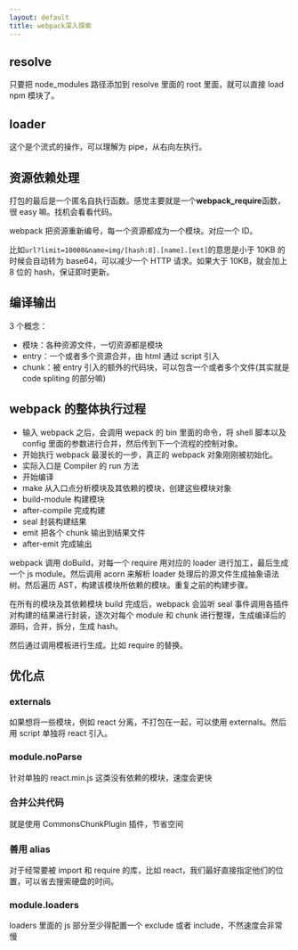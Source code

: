 ```yaml
---
layout: default
title: webpack深入探索
---
```


## resolve

只要把 node_modules 路径添加到 resolve 里面的 root 里面，就可以直接 load npm 模块了。

## loader

这个是个流式的操作，可以理解为 pipe，从右向左执行。

## 资源依赖处理

打包的最后是一个匿名自执行函数。感觉主要就是一个**webpack_require**函数，很 easy 嘛。找机会看看代码。

webpack 把资源重新编号，每一个资源都成为一个模块。对应一个 ID。

比如`url?limit=10000&name=img/[hash:8].[name].[ext]`的意思是小于 10KB 的时候会自动转为 base64，可以减少一个 HTTP 请求。如果大于 10KB，就会加上 8 位的 hash，保证即时更新。

## 编译输出

3 个概念：

- 模块：各种资源文件，一切资源都是模块
- entry：一个或者多个资源合并，由 html 通过 script 引入
- chunk：被 entry 引入的额外的代码块，可以包含一个或者多个文件(其实就是 code spliting 的部分嘛)

## webpack 的整体执行过程

- 输入 webpack 之后，会调用 wepack 的 bin 里面的命令，将 shell 脚本以及 config 里面的参数进行合并，然后传到下一个流程的控制对象。
- 开始执行 webpack 最漫长的一步，真正的 webpack 对象刚刚被初始化。
- 实际入口是 Compiler 的 run 方法
- 开始编译
- make 从入口点分析模块及其依赖的模块，创建这些模块对象
- build-module 构建模块
- after-compile 完成构建
- seal 封装构建结果
- emit 把各个 chunk 输出到结果文件
- after-emit 完成输出

webpack 调用 doBuild，对每一个 require 用对应的 loader 进行加工，最后生成一个 js module。然后调用 acorn 来解析 loader 处理后的源文件生成抽象语法树。然后遍历 AST，构建该模块所依赖的模块。重复之前的构建步骤。

在所有的模块及其依赖模块 build 完成后，webpack 会监听 seal 事件调用各插件对构建的结果进行封装，逐次对每个 module 和 chunk 进行整理，生成编译后的源码，合并，拆分，生成 hash。

然后通过调用模板进行生成。比如 require 的替换。

## 优化点

### externals

如果想将一些模块，例如 react 分离，不打包在一起，可以使用 externals。然后用 script 单独将 react 引入。

### module.noParse

针对单独的 react.min.js 这类没有依赖的模块，速度会更快

### 合并公共代码

就是使用 CommonsChunkPlugin 插件，节省空间

### 善用 alias

对于经常要被 import 和 require 的库，比如 react，我们最好直接指定他们的位置，可以省去搜索硬盘的时间。

### module.loaders

loaders 里面的 js 部分至少得配置一个 exclude 或者 include，不然速度会非常慢
